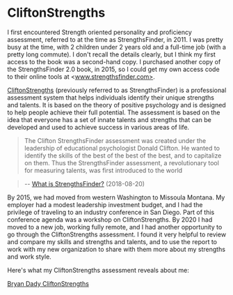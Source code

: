 # CliftonStrengths

I first encountered Strength oriented personality and proficiency assessment, referred to at the time as StrengthsFinder, in 2011. I was pretty busy at the time, with 2 children under 2 years old and a full-time job (with a pretty long commute). I don't recall the details clearly, but I think my first access to the book was a second-hand copy. I purchased another copy of the StrengthsFinder 2.0 book, in 2015, so I could get my own access code to their online tools at <www.strengthsfinder.com>.

[CliftonStrengths](https://en.wikipedia.org/wiki/CliftonStrengths) (previously referred to as StrengthsFinder) is a professional assessment system that helps individuals identify their unique strengths and talents. It is based on the theory of positive psychology and is designed to help people achieve their full potential. The assessment is based on the idea that everyone has a set of innate talents and strengths that can be developed and used to achieve success in various areas of life.

> The Clifton StrengthsFinder assessment was created under the leadership of educational psychologist Donald Clifton. He wanted to identify the skills of the best of the best of the best, and to capitalize on them. Thus the StrengthsFinder assessment, a revolutionary tool for measuring talents, was first introduced to the world

> -- [What is StrengthsFinder?](https://newsroom.unl.edu/announce/rsoadvisernews/7858/47596) (2018-08-20)

By 2015, we had moved from western Washington to Missoula Montana. My employer had a modest leadership investment budget, and I had the privilege of traveling to an industry conference in San Diego. Part of this conference agenda was a workshop on CliftonStrengths. By 2020 I had moved to a new job, working fully remote, and I had another opportunity to go through the CliftonStrengths assessment. I found it very helpful to review and compare my skills and strengths and talents, and to use the report to work with my new organization to share with them more about my strengths and work style.

Here's what my CliftonStrengths assessment reveals about me:

[Bryan Dady CliftonStrengths](https://bryandady.com/docs/reference/Bryan_Dady_CliftonStrengths)
